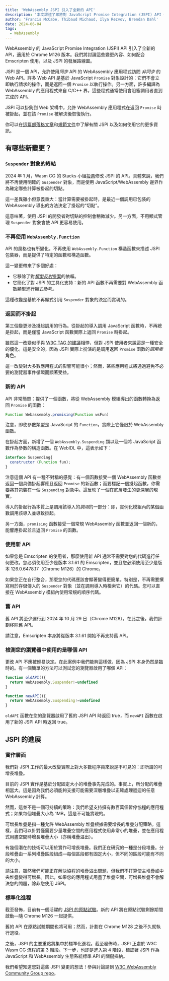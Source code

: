 ```yaml
---
title: 'WebAssembly JSPI 引入了全新的 API'
description: '本文詳述了即將對 JavaScript Promise Integration (JSPI) API 做出的一些變更。'
author: 'Francis McCabe, Thibaud Michaud, Ilya Rezvov, Brendan Dahl'
date: 2024-06-04
tags:
  - WebAssembly
---
```

WebAssembly 的 JavaScript Promise Integration (JSPI) API 引入了全新的 API，適用於 Chrome M126 版本。我們將討論這些變更內容、如何配合 Emscripten 使用，以及 JSPI 的發展路線圖。

JSPI 是一個 API，允許使用*同步* API 的 WebAssembly 應用程式訪問 *非同步* 的 Web API。許多 Web API 是基於 JavaScript `Promise` 對象設計的：它們不會立即執行請求的操作，而是返回一個 `Promise` 以執行操作。另一方面，許多編譯為 WebAssembly 的應用程式來自 C/C++ 界，這些程式通常使用會阻塞調用者直到完成的 API。

<!--truncate-->
JSPI 可以掛鉤到 Web 架構中，允許 WebAssembly 應用程式在返回 `Promise` 時被掛起，並在該 `Promise` 被解決後恢復執行。

你可以在[這篇部落格文章](https://v8.dev/blog/jspi)和[規範文件](https://github.com/WebAssembly/js-promise-integration)中了解有關 JSPI 以及如何使用它的更多資訊。

## 有哪些新變更？

### `Suspender` 對象的終結

2024 年 1 月，Wasm CG 的 Stacks 小組[投票](https://github.com/WebAssembly/meetings/blob/297ac8b5ac00e6be1fe33b1f4a146cc7481b631d/stack/2024/stack-2024-01-29.md)修改 JSPI 的 API。具體來說，我們將不再使用明確的 `Suspender` 對象，而是使用 JavaScript/WebAssembly 邊界作為確定哪些計算被掛起的切點。

這一差異雖小但意義重大：當計算需要被掛起時，是最近一個調用已包裝的 WebAssembly 導出的方法決定了掛起的“切點”。

這意味著，使用 JSPI 的開發者對切點的控制會稍微減少。另一方面，不用顯式管理 `Suspender` 對象會使 API 更容易使用。

### 不再使用 `WebAssembly.Function`

API 的風格也有所變化。不再使用 `WebAssembly.Function` 構造函數來描述 JSPI 包裝器，而是提供了特定的函數和構造函數。

這一變更帶來了多個好處：

- 它移除了對[*類型反射*提案](https://github.com/WebAssembly/js-types)的依賴。
- 它簡化了對 JSPI 的工具化支持：新的 API 函數不再需要對 WebAssembly 函數類型進行顯式參考。

這種改變是基於不再顯式引用 `Suspender` 對象的決定而實現的。

### 返回而不掛起

第三個變更涉及掛起調用的行為。從掛起的導入調用 JavaScript 函數時，不再總是掛起，而是僅當 JavaScript 函數實際上返回 `Promise` 時掛起。

雖然這一改變似乎與 [W3C TAG 的建議](https://www.w3.org/2001/tag/doc/promises-guide#accepting-promises)相悖，但對 JSPI 使用者來說這是一種安全的優化。這是安全的，因為 JSPI 實際上扮演的是調用返回 `Promise` 函數的*調用者*角色。

這一改變對大多數應用程式的影響可能很小；然而，某些應用程式將通過避免不必要的瀏覽器事件循環而顯著受益。

### 新的 API

API 非常簡單：提供了一個函數，將從 WebAssembly 模組導出的函數轉換為返回 `Promise` 的函數：

```js
Function Webassembly.promising(Function wsFun)
```

注意，即使參數類型是 JavaScript 的 `Function`，實際上它僅限於 WebAssembly 函數。

在掛起方面，新增了一個 `WebAssembly.Suspending` 類以及一個將 JavaScript 函數作為參數的構造函數。在 WebIDL 中，這表示如下：

```js
interface Suspending{
  constructor (Function fun);
}
```

注意這個 API 有一種不對稱的感覺：有一個函數接受一個 WebAssembly 函數並返回一個具備掛起響應且返回 `Promise` 的新函數；而要標記一個掛起函數，你需要將其包裝在一個 `Suspending` 對象中。這反映了一個在底層發生的更深層的現實。

導入的掛起行為本質上是調用該導入的*調用*的一部分：即，實例化模組內的某個函數調用該導入並導致掛起。

另一方面，`promising` 函數接受一個常規 WebAssembly 函數並返回一個新的，能響應掛起並且返回 `Promise` 的函數。

### 使用新 API

如果您是 Emscripten 的使用者，那麼使用新 API 通常不需要對您的代碼進行任何更改。您必須使用至少是版本 3.1.61 的 Emscripten，並且您必須使用至少是版本 126.0.6478.17（Chrome M126）的 Chrome。

如果您正在自行整合，那麼您的代碼應該會顯著變得更簡單。特別是，不再需要撰寫用於存儲傳入的 `Suspender` 對象（並在調用導入時檢索它）的代碼。您可以直接在 WebAssembly 模組內使用常規的順序代碼。

### 舊 API

舊 API 將至少運行到 2024 年 10 月 29 日（Chrome M128）。在此之後，我們計劃移除舊 API。

請注意，Emscripten 本身將從版本 3.1.61 開始不再支持舊 API。

### 檢測您的瀏覽器中使用的是哪個 API

更改 API 不應被輕易決定。在此案例中我們能夠這樣做，因為 JSPI 本身仍然是臨時的。有一個簡單的方法可以測試您的瀏覽器啟用了哪個 API：

```js
function oldAPI(){
  return WebAssembly.Suspender!=undefined
}

function newAPI(){
  return WebAssembly.Suspending!=undefined
}
```

`oldAPI` 函數在您的瀏覽器啟用了舊的 JSPI API 時返回 true，而 `newAPI` 函數在啟用了新的 JSPI API 時返回 true。

## JSPI 的進展

### 實作層面

我們對 JSPI 工作的最大改變實際上對大多數程序員來說是不可見的：即所謂的可增長堆疊。

目前的 JSPI 實作是基於分配固定大小的堆疊事先完成的。事實上，所分配的堆疊相當大。這是因為我們必須能夠支援可能需要深層堆疊以正確處理遞迴的任意 WebAssembly 計算。

然而，這並不是一個可持續的策略：我們希望支持擁有數百萬個暫停協程的應用程式；如果每個堆疊大小為 1MB，這是不可能實現的。

可增長堆疊是指一種允許 WebAssembly 堆疊根據需要增長的堆疊分配策略。這樣，我們可以針對僅需要少量堆疊空間的應用程式使用非常小的堆疊，並在應用程式用盡空間時增長堆疊大小（亦稱堆疊溢出）。

有幾個潛在的技術可以用於實作可增長堆疊。我們正在研究的一種是分段堆疊。分段堆疊由一系列堆疊區段組成&mdash;每個區段都有固定大小，但不同的區段可能有不同的大小。

請注意，雖然我們可能正在解決協程的堆疊溢出問題，但我們不打算使主堆疊或中央堆疊變得可增長。因此，如果您的應用程式用盡了堆疊空間，可增長堆疊不會解決您的問題，除非您使用 JSPI。

### 標準化進程

截至發佈，目前有一個活躍的 [JSPI 的原點試驗](https://v8.dev/blog/jspi-ot)。新的 API 將在原點試驗剩餘期間啟動&mdash;隨 Chrome M126 一起提供。

舊的 API 在原點試驗期間也將可用；然而，計劃在 Chrome M128 之後不久就執行退役。

之後，JSPI 的主要重點將集中於標準化進程。截至發佈時，JSPI 正處於 W3C Wasm CG 流程的第 3 階段。下一步，也即是進入第 4 階段，標誌著 JSPI 作為 JavaScript 和 WebAssembly 生態系統標準 API 的關鍵採納。

我們希望知道您對這些 JSPI 變更的想法！參與討論請到 [W3C WebAssembly Community Group repo](https://github.com/WebAssembly/js-promise-integration)。

